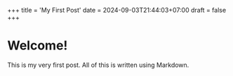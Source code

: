 +++
title = 'My First Post'
date = 2024-09-03T21:44:03+07:00
draft = false
+++
# Welcome!

This is my very first post. All of this is written using Markdown.